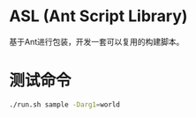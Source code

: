 # ASL (Ant Script Library)

基于Ant进行包装，开发一套可以复用的构建脚本。

# 测试命令

```bash
./run.sh sample -Darg1=world
```
